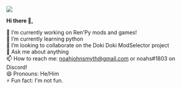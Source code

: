 <p>
<img src="https://visitor-badge.glitch.me/badge?page_id=noahjsmyth.visitor-badge">
 </p>
<p text-align='center'>
 <b>Hi there 👋,</b>

 🔭 I’m currently working on Ren'Py mods and games!<br>
 🌱 I’m currently learning python<br>
 👯 I’m looking to collaborate on the Doki Doki ModSelector project<br>
 💬 Ask me about anything<br>
 📫 How to reach me: noahjohnsmyth@gmail.com or noahs#1803 on Discord!<br>
 😄 Pronouns: He/Him<br>
 ⚡ Fun fact: I'm not fun.
</p>
